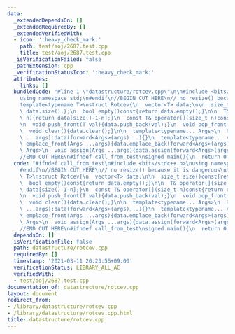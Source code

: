 ```yaml
---
data:
  _extendedDependsOn: []
  _extendedRequiredBy: []
  _extendedVerifiedWith:
  - icon: ':heavy_check_mark:'
    path: test/aoj/2687.test.cpp
    title: test/aoj/2687.test.cpp
  _isVerificationFailed: false
  _pathExtension: cpp
  _verificationStatusIcon: ':heavy_check_mark:'
  attributes:
    links: []
  bundledCode: "#line 1 \"datastructure/rotcev.cpp\"\n\n#include <bits/stdc++.h>\n\
    using namespace std;\n#endif\n//BEGIN CUT HERE\n// no resize() because it is dangerous\n\
    template<typename T>\nstruct Rotcev{\n  vector<T> data;\n\n  size_t size()const{return\
    \ data.size();};\n  bool empty()const{return data.empty();}\n\n  T& operator[](size_t\
    \ n){return data[size()-1-n];}\n  const T& operator[](size_t n)const{return data[size()-1-n];}\n\
    \n  void push_front(T val){data.push_back(val);}\n  void pop_front(){data.pop_back();};\n\
    \  void clear(){data.clear();}\n\n  template<typename... Args>\n  Rotcev(Args\
    \ ...args):data(forward<Args>(args)...){}\n  template<typename... Args>\n  void\
    \ emplace_front(Args ...args){data.emplace_back(forward<Args>(args)...);}\n  template<typename...\
    \ Args>\n  void assign(Args ...args){data.assign(forward<Args>(args)...);}\n};\n\
    //END CUT HERE\n#ifndef call_from_test\nsigned main(){\n  return 0;\n}\n#endif\n"
  code: "#ifndef call_from_test\n#include <bits/stdc++.h>\nusing namespace std;\n\
    #endif\n//BEGIN CUT HERE\n// no resize() because it is dangerous\ntemplate<typename\
    \ T>\nstruct Rotcev{\n  vector<T> data;\n\n  size_t size()const{return data.size();};\n\
    \  bool empty()const{return data.empty();}\n\n  T& operator[](size_t n){return\
    \ data[size()-1-n];}\n  const T& operator[](size_t n)const{return data[size()-1-n];}\n\
    \n  void push_front(T val){data.push_back(val);}\n  void pop_front(){data.pop_back();};\n\
    \  void clear(){data.clear();}\n\n  template<typename... Args>\n  Rotcev(Args\
    \ ...args):data(forward<Args>(args)...){}\n  template<typename... Args>\n  void\
    \ emplace_front(Args ...args){data.emplace_back(forward<Args>(args)...);}\n  template<typename...\
    \ Args>\n  void assign(Args ...args){data.assign(forward<Args>(args)...);}\n};\n\
    //END CUT HERE\n#ifndef call_from_test\nsigned main(){\n  return 0;\n}\n#endif\n"
  dependsOn: []
  isVerificationFile: false
  path: datastructure/rotcev.cpp
  requiredBy: []
  timestamp: '2021-03-11 20:23:56+09:00'
  verificationStatus: LIBRARY_ALL_AC
  verifiedWith:
  - test/aoj/2687.test.cpp
documentation_of: datastructure/rotcev.cpp
layout: document
redirect_from:
- /library/datastructure/rotcev.cpp
- /library/datastructure/rotcev.cpp.html
title: datastructure/rotcev.cpp
---
```

